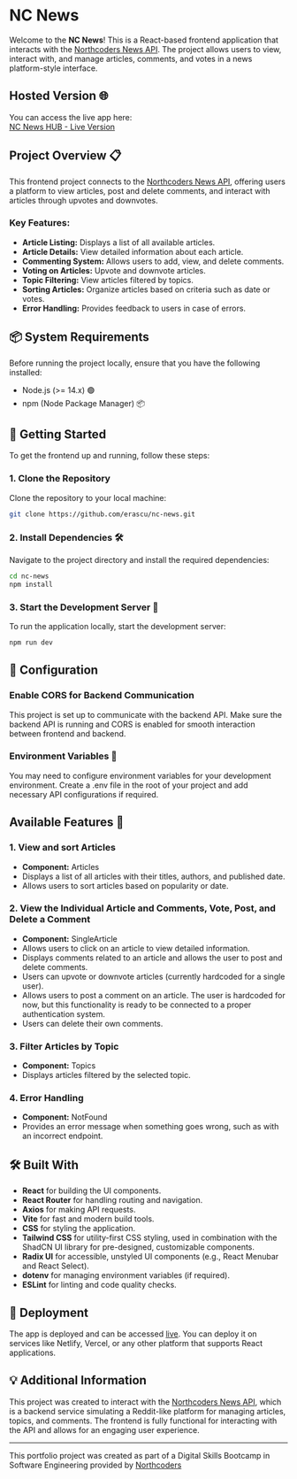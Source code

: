 # NC News

Welcome to the **NC News**! This is a React-based frontend application that interacts with the [Northcoders News API](https://github.com/erascu/nc-news-api). The project allows users to view, interact with, and manage articles, comments, and votes in a news platform-style interface.

## Hosted Version 🌐
You can access the live app here:  
[NC News HUB - Live Version](https://nc-news-hub.netlify.app/)

## Project Overview 📋
This frontend project connects to the [Northcoders News API](https://github.com/erascu/nc-news-api), offering users a platform to view articles, post and delete comments, and interact with articles through upvotes and downvotes.

### Key Features:
- <b>Article Listing:</b> Displays a list of all available articles.
- <b>Article Details:</b> View detailed information about each article.
- <b>Commenting System:</b> Allows users to add, view, and delete comments.
- <b>Voting on Articles:</b> Upvote and downvote articles.
- <b>Topic Filtering:</b> View articles filtered by topics.
- <b>Sorting Articles:</b> Organize articles based on criteria such as date or votes.
- <b>Error Handling:</b> Provides feedback to users in case of errors.

## 📦 System Requirements

Before running the project locally, ensure that you have the following installed:

- Node.js (>= 14.x) 🟢
- npm (Node Package Manager) 📦


## 🚀 Getting Started

To get the frontend up and running, follow these steps:

### 1. Clone the Repository

Clone the repository to your local machine:

```bash
git clone https://github.com/erascu/nc-news.git
```

### 2. Install Dependencies 🛠️

Navigate to the project directory and install the required dependencies:
```bash
cd nc-news
npm install
```

### 3. Start the Development Server 🚀

To run the application locally, start the development server:

```bash
npm run dev
```

## 🔧 Configuration

### Enable CORS for Backend Communication
This project is set up to communicate with the backend API. Make sure the backend API is running and CORS is enabled for smooth interaction between frontend and backend.

### Environment Variables 🔑
You may need to configure environment variables for your development environment. Create a .env file in the root of your project and add necessary API configurations if required.

## Available Features 🎨
### 1. View and sort Articles
- <b>Component:</b> Articles
- Displays a list of all articles with their titles, authors, and published date.
- Allows users to sort articles based on popularity or date.

### 2. View the Individual Article and Comments, Vote, Post, and Delete a Comment
- <b>Component:</b> SingleArticle
- Allows users to click on an article to view detailed information.
- Displays comments related to an article and allows the user to post and delete comments.
- Users can upvote or downvote articles (currently hardcoded for a single user).
- Allows users to post a comment on an article. The user is hardcoded for now, but this functionality is ready to be connected to a proper authentication system.
- Users can delete their own comments.

### 3. Filter Articles by Topic
- <b>Component:</b> Topics
- Displays articles filtered by the selected topic.

### 4. Error Handling
- <b>Component:</b> NotFound
- Provides an error message when something goes wrong, such as with an incorrect endpoint.

## 🛠️ Built With
- <b>React</b> for building the UI components.
- <b>React Router</b> for handling routing and navigation.
- <b>Axios</b> for making API requests.
- <b>Vite</b> for fast and modern build tools.
- <b>CSS</b> for styling the application.
- <b>Tailwind CSS</b> for utility-first CSS styling, used in combination with the ShadCN UI library for pre-designed, customizable components.
- <b>Radix UI</b> for accessible, unstyled UI components (e.g., React Menubar and React Select).
- <b>dotenv</b> for managing environment variables (if required).
- <b>ESLint</b> for linting and code quality checks.

## 🚀 Deployment
The app is deployed and can be accessed [live](https://nc-news-hub.netlify.app/). You can deploy it on services like Netlify, Vercel, or any other platform that supports React applications.

## 💡 Additional Information
This project was created to interact with the [Northcoders News API](https://github.com/erascu/nc-news-api), which is a backend service simulating a Reddit-like platform for managing articles, topics, and comments. The frontend is fully functional for interacting with the API and allows for an engaging user experience.

---

This portfolio project was created as part of a Digital Skills Bootcamp in Software Engineering provided by [Northcoders](https://northcoders.com/)

